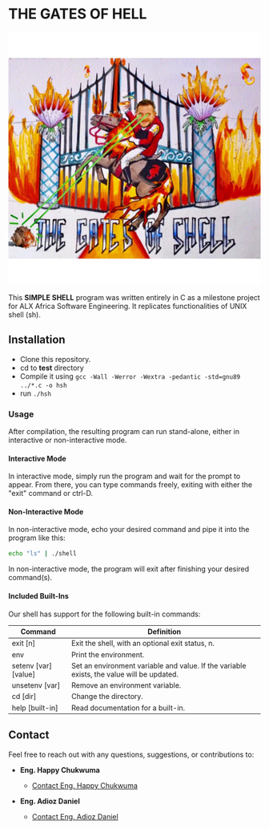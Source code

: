 # THE GATES OF HELL

![plot](./test/shell.jpeg)

This **SIMPLE SHELL** program was written entirely in C as a milestone project for ALX Africa Software Engineering. It replicates functionalities of UNIX shell (sh).

## Installation

* Clone this repository.
* cd to **test** directory
* Compile it using ```gcc -Wall -Werror -Wextra -pedantic -std=gnu89 ../*.c -o hsh```
* run ```./hsh```

### Usage

After compilation, the resulting program can run stand-alone, either in interactive or non-interactive mode.

#### Interactive Mode

In interactive mode, simply run the program and wait for the prompt to appear. From there, you can type commands freely, exiting with either the "exit" command or ctrl-D.

#### Non-Interactive Mode

In non-interactive mode, echo your desired command and pipe it into the program like this:

```sh
echo "ls" | ./shell
```

In non-interactive mode, the program will exit after finishing your desired command(s).

#### Included Built-Ins

Our shell has support for the following built-in commands:

| Command             | Definition                                                                                |
| ------------------- | ----------------------------------------------------------------------------------------- |
| exit [n]            | Exit the shell, with an optional exit status, n.                                          |
| env                 | Print the environment.                                                                    |
| setenv [var] [value] | Set an environment variable and value. If the variable exists, the value will be updated. |
| unsetenv [var]      | Remove an environment variable.                                                           |
| cd [dir]            | Change the directory.                                                                     |
| help [built-in]     | Read documentation for a built-in.                                                        |

## Contact

Feel free to reach out with any questions, suggestions, or contributions to:

* **Eng. Happy Chukwuma**
  * [Contact Eng. Happy Chukwuma](mailto:<happychukwuma@gmail.com>?subject=[_Collaboration_on_SIMPLE_SHELL])

* **Eng. Adioz Daniel**
  * [Contact Eng. Adioz Daniel](mailto:<adiozdaniel@gmail.com>?subject=[_Collaboration_on_SIMPLE_SHELL])
